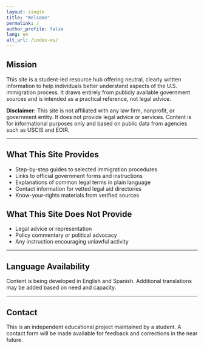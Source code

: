 ```yaml
---
layout: single
title: "Welcome"
permalink: /
author_profile: false
lang: en
alt_url: /index-es/
---
```


## Mission

This site is a student-led resource hub offering neutral, clearly written information to help individuals better understand aspects of the U.S. immigration process. It draws entirely from publicly available government sources and is intended as a practical reference, not legal advice.

**Disclaimer:** This site is not affiliated with any law firm, nonprofit, or government entity. It does not provide legal advice or services. Content is for informational purposes only and based on public data from agencies such as USCIS and EOIR.

---

## What This Site Provides

- Step-by-step guides to selected immigration procedures  
- Links to official government forms and instructions  
- Explanations of common legal terms in plain language  
- Contact information for vetted legal aid directories  
- Know-your-rights materials from verified sources

## What This Site Does Not Provide

- Legal advice or representation  
- Policy commentary or political advocacy  
- Any instruction encouraging unlawful activity

---

## Language Availability

Content is being developed in English and Spanish. Additional translations may be added based on need and capacity.

---

## Contact

This is an independent educational project maintained by a student. A contact form will be made available for feedback and corrections in the near future.